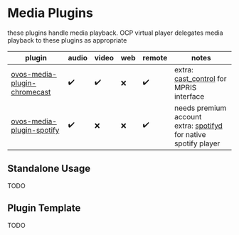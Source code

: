 # Media Plugins

these plugins handle media playback. OCP virtual player delegates media playback to these plugins as appropriate

| plugin  | audio | video | web | remote | notes |
|---------------------------------------------------------------------------------------------|----|----|---|----|-------------------------------------------|
| [ovos-media-plugin-chromecast](https://github.com/OpenVoiceOS/ovos-media-plugin-chromecast) | ✔️ | ✔️ | ❌ | ✔️ | extra: [cast_control](https://github.com/alexdelorenzo/cast_control) for MPRIS interface   |
| [ovos-media-plugin-spotify](https://github.com/OpenVoiceOS/ovos-media-plugin-spotify) | ✔️ | ❌ | ❌ | ✔️ | needs premium account<br>extra: [spotifyd](https://github.com/Spotifyd/spotifyd) for native spotify player  |


## Standalone Usage

TODO

## Plugin Template

TODO
